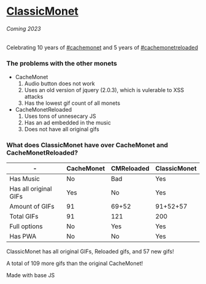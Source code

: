 # [ClassicMonet](https://ThaBluNate.github.io/ClassicMonet/)
###### Coming 2023
Celebrating 10 years of [#cachemonet](http://cachemonet.com) and 5 years of [#cachemonetreloaded](https://github.com/Yihwan/cache-monet-reloaded)

### The problems with the other monets
- CacheMonet
  1. Audio button does not work
  2. Uses an old version of jquery (2.0.3), which is vulerable to XSS attacks
  3. Has the lowest gif count of all monets
- CacheMonetReloaded
  1. Uses tons of unnesecary JS
  2. Has an ad embedded in the music
  3. Does not have all original gifs

### What does ClassicMonet have over CacheMonet and CacheMonetReloaded?
|-|CacheMonet|CMReloaded|ClassicMonet|
|-------------|-------------| -------------|-------------|
|Has Music|No|Bad|Yes|
|Has all original GIFs|Yes|No|Yes|
|Amount of GIFs|91|69+52|91+52+57|
|Total GIFs|91|121|200|
|Full options|No|Yes|Yes|
|Has PWA|No|No|Yes|

ClassicMonet has all original GIFs, Reloaded gifs, and 57 new gifs!

A total of 109 more gifs than the original CacheMonet!

Made with base JS

